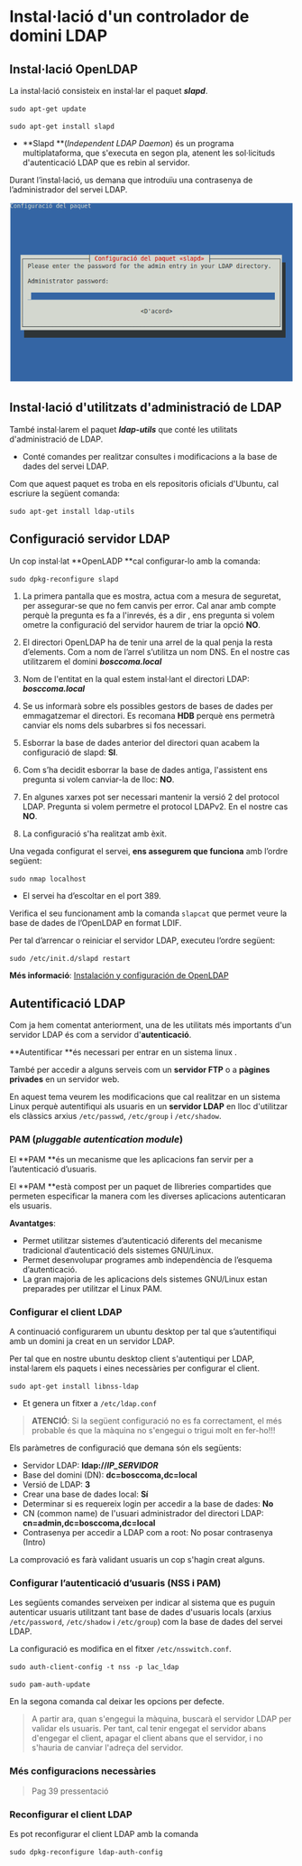 # Instal·lació d'un controlador de domini LDAP

## Instal·lació OpenLDAP

La instal·lació consisteix en instal·lar el paquet **_slapd_**.

  `sudo apt-get update`

  `sudo apt-get install slapd`

* **Slapd **(_Independent LDAP Daemon_) és un programa multiplataforma, que s'executa en segon pla, atenent les sol·licituds d'autenticació LDAP que es rebin al servidor.

Durant l’instal·lació, us demana que introduïu una contrasenya de l’administrador del servei LDAP.

![](/assets/slapd_instalacio.png)

## Instal·lació d'utilitzats d'administració de LDAP

També instal·larem el paquet **_ldap-utils_** que conté les utilitats d'administració de LDAP.
* Conté comandes per realitzar consultes i modificacions a la base de dades del servei LDAP.

Com que aquest paquet es troba en els repositoris oficials d'Ubuntu, cal escriure la següent comanda:

  `sudo apt-get install ldap-utils`

## Configuració servidor LDAP

Un cop instal·lat **OpenLADP **cal configurar-lo amb la comanda:
  
  `sudo dpkg-reconfigure slapd`

1. La primera pantalla que es mostra, actua com a mesura de seguretat, per assegurar-se que no fem canvis per error.
Cal anar amb compte perquè la pregunta es fa a l'inrevés, és a dir , ens pregunta si volem ometre la configuració del servidor haurem de triar la opció **NO**. 

2. El directori OpenLDAP ha de tenir una arrel de la qual penja la resta d’elements. Com a nom de l’arrel s’utilitza un nom DNS. En el nostre cas utilitzarem el domini **_bosccoma.local_**

3. Nom de l'entitat en la qual estem instal·lant el directori LDAP: **_bosccoma.local_**

4. Se us informarà sobre els possibles gestors de bases de dades per emmagatzemar el directori. Es recomana **HDB** perquè ens permetrà canviar els noms dels subarbres si fos necessari.

5. Esborrar la base de dades anterior del directori quan acabem la configuració de slapd: **SI**.

6. Com s’ha decidit esborrar la base de dades antiga, l'assistent ens pregunta si volem canviar-la de lloc: **NO**.

7. En algunes xarxes pot ser necessari mantenir la versió 2 del protocol LDAP. Pregunta si volem permetre el protocol LDAPv2. En el nostre cas **NO**.

8. La configuració s'ha realitzat amb èxit.

Una vegada configurat el servei, **ens assegurem que funciona** amb l’ordre següent:

  `sudo nmap localhost`
  
* El servei ha d’escoltar en el port 389.

Verifica el seu funcionament amb la comanda `slapcat` que permet veure la base de dades de l’OpenLDAP en format LDIF. 

Per tal d’arrencar o reiniciar el servidor LDAP, executeu l’ordre següent:

   `sudo /etc/init.d/slapd restart`
   
**Més informació**: [Instalación y configuración de OpenLDAP](http://www.ite.educacion.es/formacion/materiales/85/cd/linux/m6/instalacin_y_configuracin_de_openldap.html)


## Autentificació LDAP

Com ja hem comentat anteriorment, una de les utilitats més importants d'un servidor LDAP és com a servidor d'**autenticació**. 

**Autentificar **és necessari per entrar en un sistema linux . 

També per accedir a alguns serveis com un **servidor FTP** o a **pàgines privades** en un servidor web. 

En aquest tema veurem les modificacions que cal realitzar en un sistema Linux perquè autentifiqui als usuaris en un **servidor LDAP** en lloc d'utilitzar els clàssics arxius `/etc/passwd`, `/etc/group` i `/etc/shadow`.

### PAM (_pluggable autentication module_)

El **PAM **és un mecanisme que les aplicacions fan servir per a l’autenticació d’usuaris.

El **PAM **està compost per un paquet de llibreries compartides que permeten especificar la manera com les diverses aplicacions autenticaran els usuaris.

**Avantatges**:
* Permet utilitzar sistemes d’autenticació diferents del mecanisme tradicional d’autenticació dels sistemes GNU/Linux.
* Permet desenvolupar programes amb independència de l’esquema d’autenticació.
* La gran majoria de les aplicacions dels sistemes GNU/Linux estan preparades per utilitzar el Linux PAM.

### Configurar el client LDAP

A continuació configurarem un ubuntu desktop per tal que s’autentifiqui amb un domini ja creat en un servidor LDAP.

Per tal que en nostre ubuntu desktop client s'autentiqui per LDAP, instal·larem els paquets i eines necessàries per configurar el client. 

  `sudo apt-get install libnss-ldap`

* Et genera un fitxer a `/etc/ldap.conf`

> **ATENCIÓ**: Si la següent configuració no es fa correctament, el més probable és que la màquina no s'engegui o trigui molt en fer-ho!!!

Els paràmetres de configuració que demana són els següents:
* Servidor LDAP: **ldap://_IP_SERVIDOR_**
* Base del domini (DN): **dc=bosccoma,dc=local**
* Versió de LDAP: **3**
* Crear una base de dades local: **Sí**
* Determinar si es requereix login per accedir a la base de dades: **No**
* CN (common name) de l'usuari administrador del directori LDAP: **cn=admin,dc=bosccoma,dc=local**
* Contrasenya per accedir a LDAP com a root: No posar contrasenya (Intro)

La comprovació es farà validant usuaris un cop s'hagin creat alguns.

### Configurar l’autenticació d’usuaris (NSS i PAM)

Les següents comandes serveixen per indicar al sistema que es puguin autenticar usuaris utilitzant tant base de dades d'usuaris locals (arxius `/etc/password`, `/etc/shadow` i `/etc/group`) com la base de dades del servei LDAP.

La configuració es modifica en el fitxer `/etc/nsswitch.conf`.

`sudo auth-client-config -t nss -p lac_ldap`

`sudo pam-auth-update`

En la segona comanda cal deixar les opcions per defecte.

> A partir ara, quan s'engegui la màquina, buscarà el servidor LDAP per validar els usuaris.
Per tant, cal tenir engegat el servidor abans d'engegar el client, apagar el client abans que el servidor, i no s'hauria de canviar l'adreça del servidor.

### Més configuracions necessàries

> Pag 39 pressentació


### Reconfigurar el client LDAP

Es pot reconfigurar el client LDAP amb la comanda 

`sudo dpkg-reconfigure ldap-auth-config`

